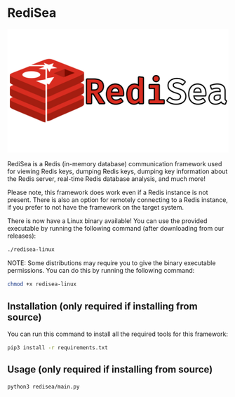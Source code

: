 # RediSea

<img src="assets/redisea_bannerv2.png">

RediSea is a Redis (in-memory database) communication framework used for viewing Redis keys, dumping Redis keys, dumping key information about the Redis server, real-time Redis database analysis, and much more!

Please note, this framework does work even if a Redis instance is not present. There is also an option for remotely connecting to a Redis instance, if you prefer to not have the framework on the target system.

There is now have a Linux binary available! You can use the provided executable by running the following command (after downloading from our releases):
```bash
./redisea-linux
```

NOTE: Some distributions may require you to give the binary executable permissions. You can do this by running the following command:
```bash
chmod +x redisea-linux
```

## Installation (only required if installing from source)
You can run this command to install all the required tools for this framework:
```bash
pip3 install -r requirements.txt
```

## Usage (only required if installing from source)
```bash
python3 redisea/main.py
```
